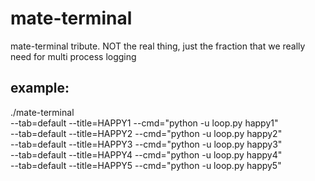 # mate-terminal
mate-terminal tribute. NOT the real thing, just the fraction that we really need for multi process logging

## example:
./mate-terminal \
--tab=default --title=HAPPY1 --cmd="python -u loop.py happy1" \
--tab=default --title=HAPPY2 --cmd="python -u loop.py happy2" \
--tab=default --title=HAPPY3 --cmd="python -u loop.py happy3" \
--tab=default --title=HAPPY4 --cmd="python -u loop.py happy4" \
--tab=default --title=HAPPY5 --cmd="python -u loop.py happy5"


